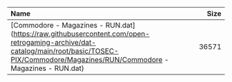 |Name|Size|
|:---|---:|
|[Commodore - Magazines - RUN.dat](https://raw.githubusercontent.com/open-retrogaming-archive/dat-catalog/main/root/basic/TOSEC-PIX/Commodore/Magazines/RUN/Commodore - Magazines - RUN.dat)|36571|
